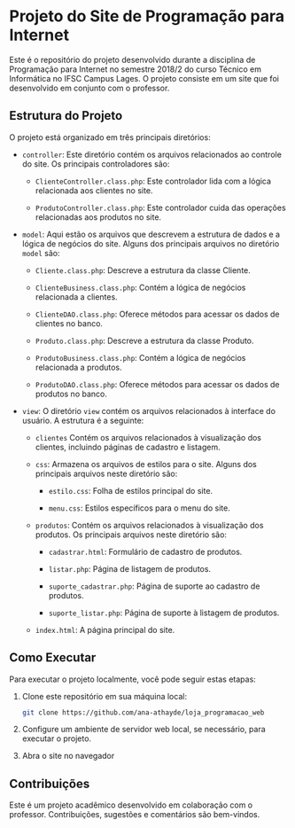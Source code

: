 # Projeto do Site de Programação para Internet

Este é o repositório do projeto desenvolvido durante a disciplina de Programação para Internet no semestre 2018/2 do curso Técnico em Informática no IFSC Campus Lages. O projeto consiste em um site que foi desenvolvido em conjunto com o professor.

## Estrutura do Projeto

O projeto está organizado em três principais diretórios:

- `controller`: Este diretório contém os arquivos relacionados ao controle do site. Os principais controladores são:

  - `ClienteController.class.php`: Este controlador lida com a lógica relacionada aos clientes no site.
  
  - `ProdutoController.class.php`: Este controlador cuida das operações relacionadas aos produtos no site.

- `model`: Aqui estão os arquivos que descrevem a estrutura de dados e a lógica de negócios do site. Alguns dos principais arquivos no diretório `model` são:

  - `Cliente.class.php`: Descreve a estrutura da classe Cliente.
  
  - `ClienteBusiness.class.php`: Contém a lógica de negócios relacionada a clientes.
  
  - `ClienteDAO.class.php`: Oferece métodos para acessar os dados de clientes no banco.
  
  - `Produto.class.php`: Descreve a estrutura da classe Produto.
  
  - `ProdutoBusiness.class.php`: Contém a lógica de negócios relacionada a produtos.
  
  - `ProdutoDAO.class.php`: Oferece métodos para acessar os dados de produtos no banco.

- `view`: O diretório `view` contém os arquivos relacionados à interface do usuário. A estrutura é a seguinte:

  - `clientes` Contém os arquivos relacionados à visualização dos clientes, incluindo páginas de cadastro e listagem.
  
  - `css`: Armazena os arquivos de estilos para o site. Alguns dos principais arquivos neste diretório são:

    - `estilo.css`: Folha de estilos principal do site.
  
    - `menu.css`: Estilos específicos para o menu do site.
  
  - `produtos`: Contém os arquivos relacionados à visualização dos produtos. Os principais arquivos neste diretório são:

    - `cadastrar.html`: Formulário de cadastro de produtos.
  
    - `listar.php`: Página de listagem de produtos.
  
    - `suporte_cadastrar.php`: Página de suporte ao cadastro de produtos.
  
    - `suporte_listar.php`: Página de suporte à listagem de produtos.
  
  - `index.html`: A página principal do site.

## Como Executar

Para executar o projeto localmente, você pode seguir estas etapas:

1. Clone este repositório em sua máquina local:

   ```bash
   git clone https://github.com/ana-athayde/loja_programacao_web

2. Configure um ambiente de servidor web local, se necessário, para executar o projeto.

3. Abra o site no navegador

## Contribuições
Este é um projeto acadêmico desenvolvido em colaboração com o professor. Contribuições, sugestões e comentários são bem-vindos.


